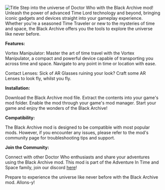 ![Title](https://github.com/user-attachments/assets/c4272ab7-1198-4c24-a1d8-aba95cc6dd3f)
Step into the universe of Doctor Who with the Black Archive mod! Unleash the power of advanced Time Lord technology and beyond, bringing iconic gadgets and devices straight into your gameplay experience. Whether you're a seasoned Time Traveler or new to the mysteries of time and space, the Black Archive offers you the tools to explore the universe like never before.

**Features:**

Vortex Manipulator: Master the art of time travel with the Vortex Manipulator, a compact and powerful device capable of transporting you across time and space. Navigate to any point in time or location with ease.

Contact Lenses: Sick of AR Glasses ruining your look? Craft some AR Lenses to look fly, whilst you fly.

**Installation:**

Download the Black Archive mod file.
Extract the contents into your game's mod folder.
Enable the mod through your game's mod manager.
Start your game and enjoy the wonders of the Black Archive!

**Compatibility:**

The Black Archive mod is designed to be compatible with most popular mods. However, if you encounter any issues, please refer to the mod's community page for troubleshooting tips and support.

**Join the Community:**

Connect with other Doctor Who enthusiasts and share your adventures using the Black Archive mod. This mod is part of the Adventure In Time and Space family, join our discord [here](https://discord.gg/FBRx7nFzDS)!

Prepare to experience the universe like never before with the Black Archive mod. Allons-y!
